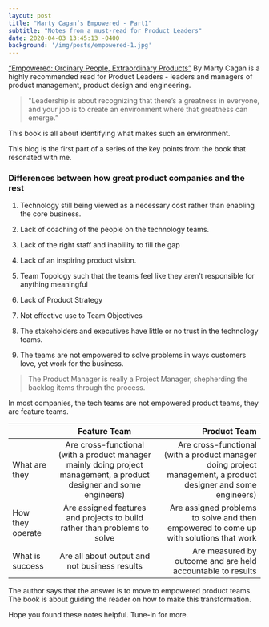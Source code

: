 ```yaml
---
layout: post
title: "Marty Cagan’s Empowered - Part1"
subtitle: "Notes from a must-read for Product Leaders"
date: 2020-04-03 13:45:13 -0400
background: '/img/posts/empowered-1.jpg'
---
```



[“Empowered: Ordinary People, Extraordinary Products”](https://www.amazon.com/EMPOWERED-Ordinary-Extraordinary-Products-Silicon/dp/111969129X/ref=sr_1_1?crid=1YSM5CU416IWL&keywords=empowered+marty+cagan&qid=1651547571&sprefix=Empow%2Caps%2C454&sr=8-1) By Marty Cagan is a highly recommended read for Product Leaders - leaders and managers of product management, product design and engineering. 
 
> "Leadership is about recognizing that there’s a greatness in everyone, and your job is to create an environment where that greatness can emerge.”
    
This book is all about identifying what makes such an environment.

This blog is the first part of a series of the key points from the book that resonated with me. 

###  Differences between how great product companies and the rest

1. Technology still being viewed as a necessary cost rather than enabling the core business. 

2. Lack of coaching of the people on the technology teams. 

3. Lack of the right staff and inablility to fill the gap

4. Lack of an inspiring product vision. 	
5. Team Topology such that the teams feel like they aren’t responsible for anything meaningful

6. Lack of Product Strategy
	
7. Not effective use to Team Objectives

8. The stakeholders and executives have little or no trust in the technology teams. 
	
9. The teams are not empowered to solve problems in ways customers love, yet work for the business. 

> The Product Manager is really a Project Manager, shepherding the backlog items through the process.


In most companies, the tech teams are not empowered product teams, they are feature teams.

|   | Feature Team     | Product Team     |
| :------------- | :----------: | -----------: |
| What are they        | Are cross-functional (with a product manager mainly doing project management, a product designer and some engineers)   | Are cross-functional (with a product manager doing project management, a product designer and some engineers)|
| How they operate        | Are assigned features and projects to build rather than problems to solve | Are assigned problems to solve and then empowered to come up with solutions that work |
| What is success | Are all about output and not business results | Are measured by outcome and are held accountable to results |

The author says that the answer is to move to empowered product teams. The book is about guiding the reader on how to make this transformation.


Hope you found these notes helpful. Tune-in for more.